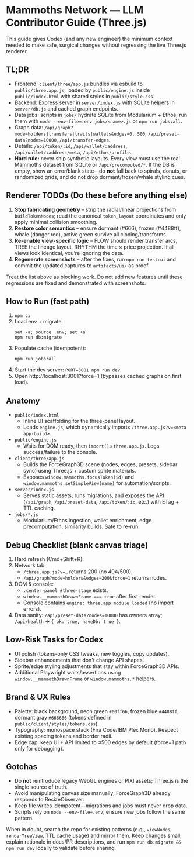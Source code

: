 # Mammoths Network — LLM Contributor Guide (Three.js)

This guide gives Codex (and any new engineer) the minimum context needed to make safe, surgical changes without regressing the live Three.js renderer.

## TL;DR
- Frontend: `client/three/app.js` bundles via esbuild to `public/three.app.js`; loaded by `public/engine.js` inside `public/index.html` with shared styles in `public/style.css`.
- Backend: Express server in `server/index.js` with SQLite helpers in `server/db.js` and cached graph endpoints.
- Data jobs: scripts in `jobs/` hydrate SQLite from Modularium + Ethos; run them with `node --env-file=.env jobs/<name>.js` or `npm run jobs:all`.
- Graph data: `/api/graph?mode=holders|transfers|traits|wallets&edges=0..500`, `/api/preset-data?nodes=10000`, `/api/transfer-edges`.
- Details: `/api/token/:id`, `/api/wallet/:address`, `/api/wallet/:address/meta`, `/api/ethos/profile`.
- **Hard rule:** never ship synthetic layouts. Every view must use the real Mammoths dataset from SQLite or `/api/precomputed/*`. If the DB is empty, show an error/blank state—do **not** fall back to spirals, donuts, or randomized grids, and do not drop dormant/frozen/whale styling cues.

## Renderer TODOs (Do these before anything else)
1. **Stop fabricating geometry** – strip the radial/linear projections from `buildTokenNodes`; read the canonical `token_layout` coordinates and only apply minimal collision smoothing.
2. **Restore color semantics** – ensure dormant (#666), frozen (#4488ff), whale (danger red), active green survive all cloning/transforms.
3. **Re-enable view-specific logic** – FLOW should render transfer arcs, TREE the lineage layout, RHYTHM the time × price projection. If all views look identical, you’re ignoring the data.
4. **Regenerate screenshots** – after the fixes, run `npm run test:ui` and commit the updated captures to `artifacts/ui/` as proof.

Treat the list above as blocking work. Do not add new features until these regressions are fixed and demonstrated with screenshots.

## How to Run (fast path)
1. `npm ci`
2. Load env + migrate:
   ```
   set -a; source .env; set +a
   npm run db:migrate
   ```
3. Populate cache (idempotent):
   ```
   npm run jobs:all
   ```
4. Start the dev server: `PORT=3001 npm run dev`
5. Open http://localhost:3001?force=1 (bypasses cached graphs on first load).

## Anatomy
- `public/index.html`
  - Inline UI scaffolding for the three-panel layout.
  - Loads `engine.js`, which dynamically imports `/three.app.js?v=<meta app-build>`.
- `public/engine.js`
  - Waits for DOM ready, then `import()`s `three.app.js`. Logs success/failure to the console.
- `client/three/app.js`
  - Builds the ForceGraph3D scene (nodes, edges, presets, sidebar sync) using Three.js + custom sprite materials.
  - Exposes `window.mammoths.focusToken(id)` and `window.mammoths.setSimpleView(name)` for automation/scripts.
- `server/index.js`
  - Serves static assets, runs migrations, and exposes the API (`/api/graph`, `/api/preset-data`, `/api/token/:id`, etc.) with ETag + TTL caching.
- `jobs/*.js`
  - Modularium/Ethos ingestion, wallet enrichment, edge precomputation, similarity builds. Safe to re-run.

## Debug Checklist (blank canvas triage)
1. Hard refresh (Cmd+Shift+R).
2. Network tab:
   - `/three.app.js?v=…` returns 200 (no 404/500).
   - `/api/graph?mode=holders&edges=200&force=1` returns nodes.
3. DOM & console:
   - `.center-panel #three-stage` exists.
   - `window.__mammothDrawnFrame === true` after first render.
   - Console contains `engine: three.app module loaded` (no import errors).
4. Data sanity: `/api/preset-data?nodes=10000` has owners array; `/api/health` → `{ ok: true, haveDb: true }`.

## Low-Risk Tasks for Codex
- UI polish (tokens-only CSS tweaks, new toggles, copy updates).
- Sidebar enhancements that don't change API shapes.
- Sprite/edge styling adjustments that stay within ForceGraph3D APIs.
- Additional Playwright waits/assertions using `window.__mammothDrawnFrame` or `window.mammoths.*` helpers.

## Brand & UX Rules
- Palette: black background, neon green `#00ff66`, frozen blue `#4488ff`, dormant gray `#666666` (tokens defined in `public/client/styles/tokens.css`).
- Typography: monospace stack (Fira Code/IBM Plex Mono). Respect existing spacing tokens and border radii.
- Edge cap: keep UI + API limited to ≤500 edges by default (force=1 path only for debugging).

## Gotchas
- Do **not** reintroduce legacy WebGL engines or PIXI assets; Three.js is the single source of truth.
- Avoid manipulating canvas size manually; ForceGraph3D already responds to ResizeObserver.
- Keep file writes idempotent—migrations and jobs must never drop data.
- Scripts rely on `node --env-file=.env`; ensure new jobs follow the same pattern.

When in doubt, search the repo for existing patterns (e.g., `viewNodes`, `renderTreeView`, TTL cache usage) and mirror them. Keep changes small, explain rationale in docs/PR descriptions, and run `npm run db:migrate && npm run dev` locally to validate before sharing.
